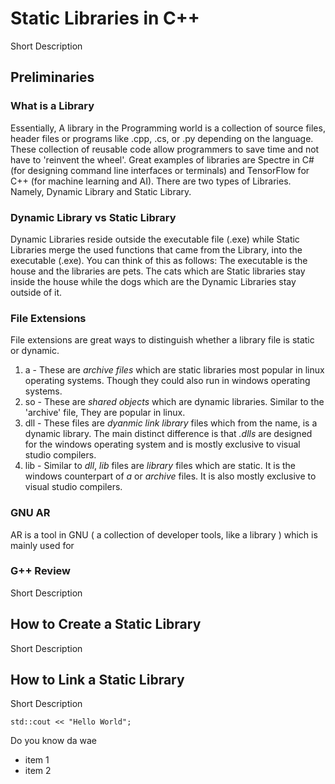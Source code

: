 # Static Libraries in C++
Short Description

## Preliminaries
### What is a Library
Essentially, A library in the Programming world is a collection of source files, header files or programs like .cpp, .cs, or .py depending on the language. These collection of reusable code allow programmers to save time and not have to 'reinvent the wheel'. Great examples of libraries are Spectre in C# (for designing command line interfaces or terminals) and TensorFlow for C++ (for machine learning and AI). There are two types of Libraries. Namely, Dynamic Library and Static Library. 

### Dynamic Library vs Static Library
Dynamic Libraries reside outside the executable file (.exe) while Static Libraries merge the used functions that came from the Library, into the executable (.exe). You can think of this as follows: The executable is the house and the libraries are pets. The cats which are Static libraries stay inside the house while the dogs which are the Dynamic Libraries stay outside of it.

### File Extensions
File extensions are great ways to distinguish whether a library file is static or dynamic.
1. a   - These are _archive files_ which are static libraries most popular in linux operating systems. Though they could also run in windows operating systems.
2. so  - These are _shared objects_ which are dynamic libraries. Similar to the 'archive' file, They are popular in linux.
3. dll - These files are _dyanmic link library_ files which from the name, is a dynamic library. The main distinct difference is that _.dlls_ are designed for the windows operating system and is mostly exclusive to visual studio compilers.
4. lib - Similar to _dll_, _lib_ files are _library_ files which are static. It is the windows counterpart of _a_ or _archive_ files. It is also mostly exclusive to visual studio compilers.

### GNU AR
AR is a tool in GNU ( a collection of developer tools, like a library ) which is mainly used for 

### G++ Review
Short Description

## How to Create a Static Library
Short Description

## How to Link a Static Library
Short Description

```
std::cout << "Hello World";
```

Do you know da wae
- item 1
- item 2
